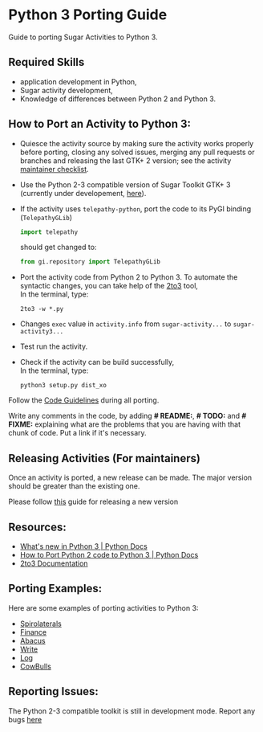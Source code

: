 # Python 3 Porting Guide

Guide to porting Sugar Activities to Python 3.

## Required Skills

* application development in Python,
* Sugar activity development,
* Knowledge of differences between Python 2 and Python 3.

## How to Port an Activity to Python 3:

* Quiesce the activity source by making sure the activity works properly before porting, closing any solved issues, merging any pull requests or branches and releasing the last GTK+ 2 version; see the activity [maintainer checklist](contributing.md#checklist---maintainer).

* Use the Python 2-3 compatible version of Sugar Toolkit GTK+ 3 (currently under developement, [here](https://github.com/Pro-Panda/sugar-toolkit-gtk3/tree/python3-port)).
* If the activity uses `telepathy-python`, port the code to its PyGI binding (`TelepathyGLib`)
  ```python
  import telepathy
  ```
  should get changed to:
  ```python
  from gi.repository import TelepathyGLib
  ```

* Port the activity code from Python 2 to Python 3.
  To automate the syntactic changes, you can take help of the [2to3](https://docs.python.org/3.0/library/2to3.html) tool,<br>
  In the terminal, type:
  ```shell
  2to3 -w *.py
  ```
* Changes `exec` value in `activity.info` from `sugar-activity...` to `sugar-activity3...`
* Test run the activity.
* Check if the activity can be build successfully,<br>
  In the terminal, type:
  ```shell
  python3 setup.py dist_xo
  ```


Follow the [Code Guidelines](https://github.com/sugarlabs/sugar-docs/blob/master/src/contributing.md) during all porting.

Write any comments in the code, by adding **\# README:**, **\# TODO:** and **\# FIXME:** explaining what are the problems that you are having with that chunk of code. Put a link if it's necessary.

## Releasing Activities (For maintainers)

Once an activity is ported, a new release can be made. The major version
should be greater than the existing one.

Please follow
[this](contributing.md#checklist---maintainer)
guide for releasing a new version


## Resources:
 - [What's new in Python 3 | Python Docs](https://docs.python.org/3.0/whatsnew/3.0.html)
 - [How to Port Python 2 code to Python 3 | Python Docs](https://docs.python.org/3/howto/pyporting.html)
 - [2to3 Documentation](https://docs.python.org/3.0/library/2to3.html)

## Porting Examples:
Here are some examples of porting activities to Python 3:
 - [Spirolaterals](https://github.com/sugarlabs/spirolaterals/pull/12/commits/d5e95a86e987e54e1dd41255c00079f21963ab92)
 - [Finance](https://github.com/sugarlabs/finance-activity/pull/16/commits/e36bdf4f5f6873e3c2f645aa218784bca90a463f)
 - [Abacus](https://github.com/sugarlabs/activity-abacus/pull/15/commits/60b264147ff401f0976cce3c24326c4f63f3621b)
 - [Write](https://github.com/sugarlabs/write-activity/pull/24/commits/4fc05b3b78a40d5631d1a7b7bda04b1d82920dd8)
 - [Log](https://github.com/sugarlabs/log-activity/pull/9/commits/c39db017968fea18ec4bf6c24c4e359ab95b49fa)
 - [CowBulls](https://github.com/sugarlabs/CowBulls-activity/commit/02a2727f8a11784dad9b711b0684ff2f2b261363)


## Reporting Issues:
The Python 2-3 compatible toolkit is still in development mode. Report any bugs [here](https://github.com/sugarlabs/sugar-toolkit-gtk3/pull/383)

